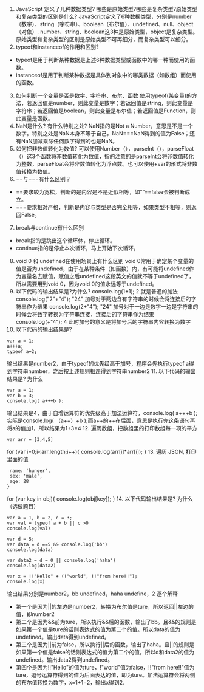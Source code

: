 1. JavaScript 定义了几种数据类型? 哪些是原始类型?哪些是复杂类型?原始类型和复杂类型的区别是什么?
JavaScript定义了6种数据类型，分别是number（数字）、string（字符串）、boolean（布尔值）、undefined、null、object（对象）.
number、string、boolean这3种是原始类型，object是复杂类型。
原始类型和复杂类型的区别是原始类型不可再细分，而复杂类型可以细分。
2. typeof和instanceof的作用和区别?
  - typeof是用于判断某种数据是上述6种数据类型或函数中的哪一种而使用的函数。
  - instanceof是用于判断某种数据是具体到对象中的哪类数据（如数组）而使用的函数。
3. 如何判断一个变量是否是数字、字符串、布尔、函数
使用typeof(某变量)的方法，若返回值是number，则此变量是数字；若返回值是string，则此变量是字符串；若返回值是boolean，则此变量是布尔值；若返回值是Function，则此变量是函数。
4. NaN是什么? 有什么特别之处?
NaN指的是Not a Number，意思是不是一个数字。特别之处是NaN本身不等于自己，NaN===NaN得到的值为False；还有NaN加减乘除任何数字得到的也是NaN。
5. 如何把非数值转化为数值?
可以使用Number（），parseInt（），parseFloat（）这3个函数将非数值转化为数值，指的注意的是parseInt会将非数值转化为整数，parseFloat会将非数值转化为浮点数。也可以使用+var的形式将非数值转换为数值。
6. ==与===有什么区别？
  - ==要求较为宽松，判断的是内容是不是近似相等，如“”==false会被判断成立。
  - ===要求相对严格，判断是内容与类型是否完全相等，如果类型不相等，则返回False。
7. break与continue有什么区别
  - break指的是跳出这个循环体，停止循环。
  - continue指的是停止本次循环，马上开始下次循环。
8. void 0 和 undefined在使用场景上有什么区别
void 0常用于确定某个变量的值是否为undefined，由于在某种条件（如函数）内，有可能将undefined作为变量名去赋值，赋值之后undefined这段英文的值就不等于undefined了，所以需要用到void 0，因为void 0的值永远等于undefined。
9. 以下代码的输出结果是?为什么?
console.log(1+1); 2 就是普通的加法    
console.log("2"+"4");  "24" 加号对于两边含有字符串的时候会将连接后的字符串作为结果
console.log(2+"4");  "24" 加号对于一边是数字一边是字符串的时候会将数字转换为字符串连接，连接后的字符串作为结果
console.log(+"4");  4 此时加号的意义是将加号后的字符串内容转换为数字
10. 以下代码的输出结果是?
```
var a = 1;  
a+++a;  
typeof a+2;
```
输出结果是number2，由于typeof的优先级高于加号，程序会先执行typeof a得到字符串number，之后按上述规则相连得到字符串number2
11. 以下代码的输出结果是? 为什么
 ```
 var a = 1;
 var b = 3;
 console.log( a+++b );
```
输出结果是4，由于自增运算符的优先级高于加法运算符，console.log( a+++b );实际是console.log( （a++）+b );而a++的++在后面，意思是执行完这条语句再将a的值加1，所以结果为1+3=4
12. 遍历数组，把数组里的打印数组每一项的平方
 ```
 var arr = [3,4,5]
 ```
 for (var i=0;i<arr.length;i++){
   console.log(arr[i]*arr[i]);
 }
13. 遍历 JSON, 打印里面的值
```var obj = {
 name: 'hunger', 
 sex: 'male', 
 age: 28 
}
```
for (var key in obj){
  console.log(obj[key]);
}
14. 以下代码输出结果是? 为什么 （选做题目）
```
var a = 1, b = 2, c = 3;
var val = typeof a + b || c >0
console.log(val) 

var d = 5;
var data = d ==5 && console.log('bb')
console.log(data)

var data2 = d = 0 || console.log('haha')
console.log(data2)
 
var x = !!"Hello" + (!"world", !!"from here!!");
console.log(x)
```
输出结果分别是number2，bb undefined，haha undefine，2
逐个解释
  - 第一个是因为||的左边是number2，转换为布尔值是ture，所以返回||左边的值，即number2
  - 第二个是因为&&前为ture，所以执行&&后的函数，输出了bb。且&&的规则是如果第一个值是ture的话则表达式的值为第二个的值。所以data的值为undefined。输出data得到undefined。
  - 第三个是因为||前为false，所以执行||后的函数，输出了haha。且||的规则是如果第一个值是false的话则表达式的值为第二个的值。所以d和data2的值为undefined。输出data2得到undefined。
  - 第四个是因为!!"Hello"的值为ture，!"world"值为false，!!"from here!!"值为ture，逗号运算符得到的值为后面表达的值，即为ture。加法运算符会将两侧的布尔值转换为数字，x=1+1=2，输出x得到2.
        
